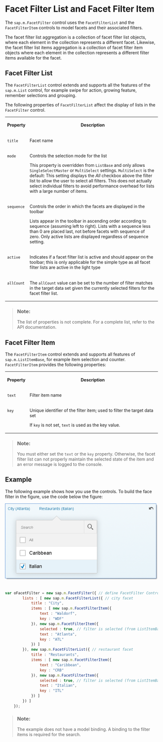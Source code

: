 <!-- loio395392f30f2a4c4d80d110d5f923da77 -->

# Facet Filter List and Facet Filter Item

The `sap.m.FacetFilter` control uses the `FacetFilterList` and the `FacetFilterItem` controls to model facets and their associated filters.

The facet filter list aggregation is a collection of facet filter list objects, where each element in the collection represents a different facet. Likewise, the facet filter list items aggregation is a collection of facet filter item objects where each element in the collection represents a different filter items available for the facet.



## Facet Filter List

The `FacetFilterList` control extends and supports all the features of the `sap.m.List` control, for example swipe for action, growing feature, remember selections and grouping.

The following properties of `FacetFilterList` affect the display of lists in the `FacetFilter` control.


<table>
<tr>
<th valign="top">

Property



</th>
<th valign="top">

Description



</th>
</tr>
<tr>
<td valign="top">

`title`



</td>
<td valign="top">

Facet name



</td>
</tr>
<tr>
<td valign="top">

`mode`



</td>
<td valign="top">

Controls the selection mode for the list

This property is overridden from `ListBase` and only allows `SingleSelectMaster` or `MultiSelect` settings. `MultiSelect` is the default: This setting displays the *All* checkbox above the filter list to allow the user to select all filters. This does not actually select individual filters to avoid performance overhead for lists with a large number of items.



</td>
</tr>
<tr>
<td valign="top">

`sequence`



</td>
<td valign="top">

Controls the order in which the facets are displayed in the toolbar

Lists appear in the toolbar in ascending order according to sequence \(assuming left to right\). Lists with a sequence less than 0 are placed last, not before facets with sequence of zero. Only active lists are displayed regardless of sequence setting.



</td>
</tr>
<tr>
<td valign="top">

`active`



</td>
<td valign="top">

Indicates if a facet filter list is active and should appear on the toolbar; this is only applicable for the simple type as all facet filter lists are active in the light type



</td>
</tr>
<tr>
<td valign="top">

`allCount`



</td>
<td valign="top">

The `allCount` value can be set to the number of filter matches in the target data set given the currently selected filters for the facet filter list.



</td>
</tr>
</table>

> ### Note:  
> The list of properties is not complete. For a complete list, refer to the API documentation.



## Facet Filter Item

The `FacetFilterItem` control extends and supports all features of `sap.m.ListItemBase`, for example item selection and counter. `FacetFilterItem` provides the following properties:


<table>
<tr>
<th valign="top">

Property



</th>
<th valign="top">

Description



</th>
</tr>
<tr>
<td valign="top">

`text`



</td>
<td valign="top">

Filter item name



</td>
</tr>
<tr>
<td valign="top">

`key`



</td>
<td valign="top">

Unique identifier of the filter item; used to filter the target data set

If `key` is not set, `text` is used as the key value.



</td>
</tr>
</table>

> ### Note:  
> You must either set the `text` or the `key` property. Otherwise, the facet filter list can not properly maintain the selected state of the item and an error message is logged to the console.



## Example

The following example shows how you use the controls. To build the face filter in the figure, use the code below the figure:

![](images/SAPUI5_Facet_Filter_Controls_Example_118e5d5.png)

```js
    
var oFacetFilter = new sap.m.FacetFilter({ // define FacetFilter Control
        lists : [ new sap.m.FacetFilterList({ // city facet
            title : "City",
            items : [ new sap.m.FacetFilterItem({
                text : "Waldorf",
                key : "WDF"
            }), new sap.m.FacetFilterItem({
                selected : true, // filter is selected (from ListItemBase)
                text : "Atlanta",
                key : "ATL"
            }) ]
        }), new sap.m.FacetFilterList({ // restaurant facet
            title : "Restaurants",
            items : [ new sap.m.FacetFilterItem({
                text : "Caribbean",
                key : "CRB"
            }), new sap.m.FacetFilterItem({
                selected : true, // filter is selected (from ListItemBase)
                text : "Italian",
                key : "ITL"
            }) ]
        }) ]
    });

```

> ### Note:  
> The example does not have a model binding. A binding to the filter items is required for the search.

